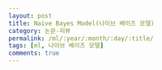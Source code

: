 ```yaml
---
layout: post
title: Naive Bayes Model(나이브 베이즈 모델)
category: 논문-리뷰
permalink: /ml/:year/:month/:day/:title/
tags: [ml, 나이브 베이즈 모델]
comments: true
---
```


<br><br>



